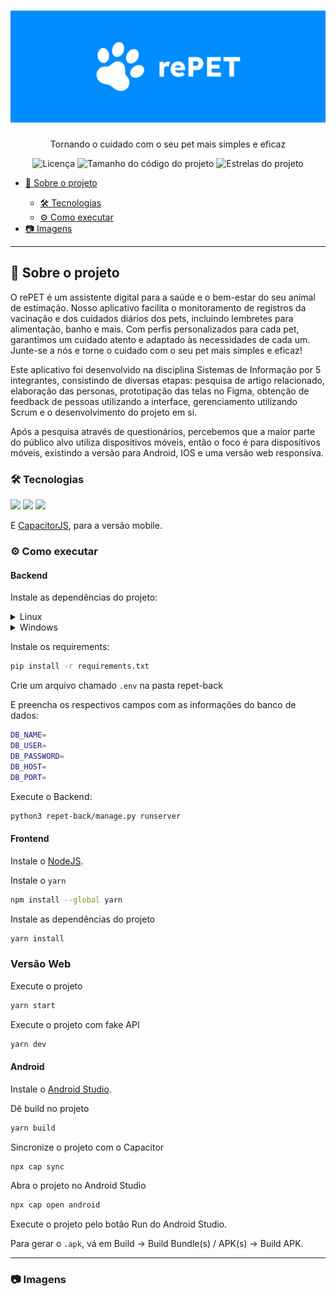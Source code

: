 <h1 align="center">
  <img alt="rePET" src="./assets/banner-readme.jpg" />
</h1>

<p align="center">Tornando o cuidado com o seu pet mais simples e eficaz</p>

<div align="center">
  <img alt="Licença" src="https://img.shields.io/github/license/tilnoene/repet-front" />
  <img alt="Tamanho do código do projeto" src="https://img.shields.io/github/languages/code-size/tilnoene/repet-front" />
  <img alt="Estrelas do projeto" src="https://img.shields.io/github/stars/tilnoene/repet-front?style=social" />
</div>

<ul>
  <li><a href="#-sobre-o-projeto">💬 Sobre o projeto</a></li>
  <ul>
    <li><a href="#-tecnologias">🛠 Tecnologias</a></li>
    <li><a href="#%EF%B8%8F-como-executar">⚙️ Como executar</a></li>
  </ul>

  <li><a href="#-imagens">📷 Imagens</a></li>
</ul>

---

<h2>💬 Sobre o projeto</h2>

O rePET é um assistente digital para a saúde e o bem-estar do seu animal de estimação. Nosso aplicativo facilita o monitoramento de registros da vacinação e dos cuidados diários dos pets, incluindo lembretes para alimentação, banho e mais. Com perfis personalizados para cada pet, garantimos um cuidado atento e adaptado às necessidades de cada um. Junte-se a nós e torne o cuidado com o seu pet mais simples e eficaz!

Este aplicativo foi desenvolvido na disciplina Sistemas de Informação por 5 integrantes, consistindo de diversas etapas: pesquisa de artigo relacionado, elaboração das personas, prototipação das telas no Figma, obtenção de feedback de pessoas utilizando a interface, gerenciamento utilizando Scrum e o desenvolvimento do projeto em si.

Após a pesquisa através de questionários, percebemos que a maior parte do público alvo utiliza dispositivos móveis, então o foco é para dispositivos móveis, existindo a versão para Android, IOS e uma versão web responsiva.

<h3>🛠 Tecnologias</h3>


<img src="https://img.shields.io/badge/react-%2320232a.svg?style=for-the-badge&logo=react&logoColor=%2361DAFB">

<img src="https://img.shields.io/badge/django-%23092E20.svg?style=for-the-badge&logo=django&logoColor=white">

<img src="https://img.shields.io/badge/postgres-%23316192.svg?style=for-the-badge&logo=postgresql&logoColor=white">

E [CapacitorJS](https://capacitorjs.com/), para a versão mobile.

<h3>⚙️ Como executar</h3>

<h4> Backend </h4>

Instale as dependências do projeto:


<details>
  <summary>Linux</summary>

  Crie um ambiente virtual:
  ```sh
  python3 -m venv env
  ```

  Ative o ambiente virtual
  ```sh 
  source env/bin/activate
  ```

</details>

<details>
  <summary>Windows</summary>

  Instale o virtualenv:

  ```sh
  pip install virtualenv
  ```

  Crie um ambiente virtual:
  ```sh
  virtualenv env
  ```

  Ative o ambiente virtual
  ```sh 
  env/bin/activate
  ```

</details>


Instale os requirements:

```sh
pip install -r requirements.txt
```

Crie um arquivo chamado `.env` na pasta repet-back

E preencha os respectivos campos com as informações do banco de dados:

```sh
DB_NAME=
DB_USER=
DB_PASSWORD=
DB_HOST=
DB_PORT=
```

Execute o Backend:

```sh 
python3 repet-back/manage.py runserver
```

<h4> Frontend </h4>

Instale o [NodeJS](https://nodejs.org/en/download).

Instale o `yarn`
```sh
npm install --global yarn
```

Instale as dependências do projeto
```sh
yarn install
```

### Versão Web

Execute o projeto
```sh
yarn start
```

Execute o projeto com fake API
```sh
yarn dev
```

#### Android

Instale o [Android Studio](https://developer.android.com/studio).

Dê build no projeto
```sh
yarn build
```

Sincronize o projeto com o Capacitor
```sh
npx cap sync
```

Abra o projeto no Android Studio
```sh
npx cap open android
```

Execute o projeto pelo botão Run do Android Studio.

Para gerar o `.apk`, vá em Build → Build Bundle(s) / APK(s) → Build APK.

---

<h3>📷 Imagens</h3>

